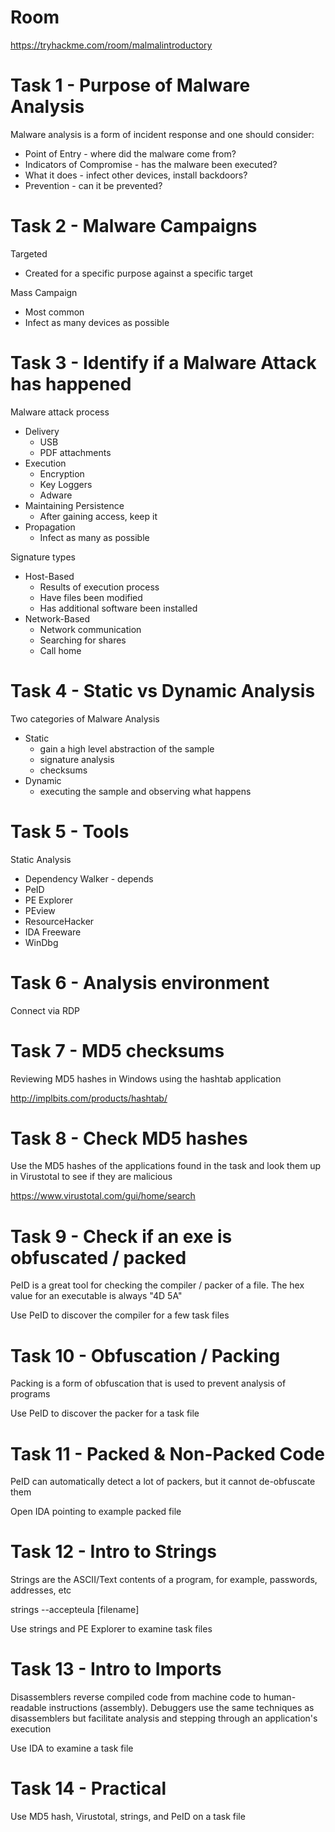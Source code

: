 # Room
https://tryhackme.com/room/malmalintroductory

# Task 1 - Purpose of Malware Analysis
Malware analysis is a form of incident response and one should consider:
* Point of Entry - where did the malware come from?
* Indicators of Compromise - has the malware been executed?
* What it does - infect other devices, install backdoors?
* Prevention - can it be prevented?

# Task 2 - Malware Campaigns
Targeted
* Created for a specific purpose against a specific target

Mass Campaign
* Most common
* Infect as many devices as possible

# Task 3 - Identify if a Malware Attack has happened
Malware attack process
* Delivery
  * USB
  * PDF attachments
* Execution
  * Encryption
  * Key Loggers
  * Adware
* Maintaining Persistence
  * After gaining access, keep it
* Propagation
  * Infect as many as possible

Signature types
* Host-Based
  * Results of execution process
  * Have files been modified
  * Has additional software been installed
* Network-Based
  * Network communication
  * Searching for shares
  * Call home

# Task 4 - Static vs Dynamic Analysis
Two categories of Malware Analysis
* Static
  * gain a high level abstraction of the sample
  * signature analysis
  * checksums
* Dynamic
  * executing the sample and observing what happens

# Task 5 - Tools
Static Analysis
* Dependency Walker - depends
* PeID
* PE Explorer
* PEview
* ResourceHacker
* IDA Freeware
* WinDbg

# Task 6 - Analysis environment
Connect via RDP

# Task 7 - MD5 checksums
Reviewing MD5 hashes in Windows using the hashtab application

http://implbits.com/products/hashtab/

# Task 8 - Check MD5 hashes
Use the MD5 hashes of the applications found in the task and look them up in Virustotal to see if they are malicious

https://www.virustotal.com/gui/home/search

# Task 9 - Check if an exe is obfuscated / packed
PeID is a great tool for checking the compiler / packer of a file.  The hex value for an executable is always "4D 5A"

Use PeID to discover the compiler for a few task files

# Task 10 - Obfuscation / Packing
Packing is a form of obfuscation that is used to prevent analysis of programs

Use PeID to discover the packer for a task file

# Task 11 - Packed & Non-Packed Code
PeID can automatically detect a lot of packers, but it cannot de-obfuscate them

Open IDA pointing to example packed file

# Task 12 - Intro to Strings
Strings are the ASCII/Text contents of a program, for example, passwords, addresses, etc

strings --accepteula [filename]

Use strings and PE Explorer to examine task files

# Task 13 - Intro to Imports
Disassemblers reverse compiled code from machine code to human-readable instructions (assembly).  Debuggers use the same techniques as disassemblers but facilitate analysis and stepping through an application's execution

Use IDA to examine a task file

# Task 14 - Practical
Use MD5 hash, Virustotal, strings, and PeID on a task file